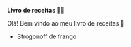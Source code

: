 **Livro de receitas :man_cook:**

Olá! Bem vindo ao meu livro de receitas :wave:

- Strogonoff de frango